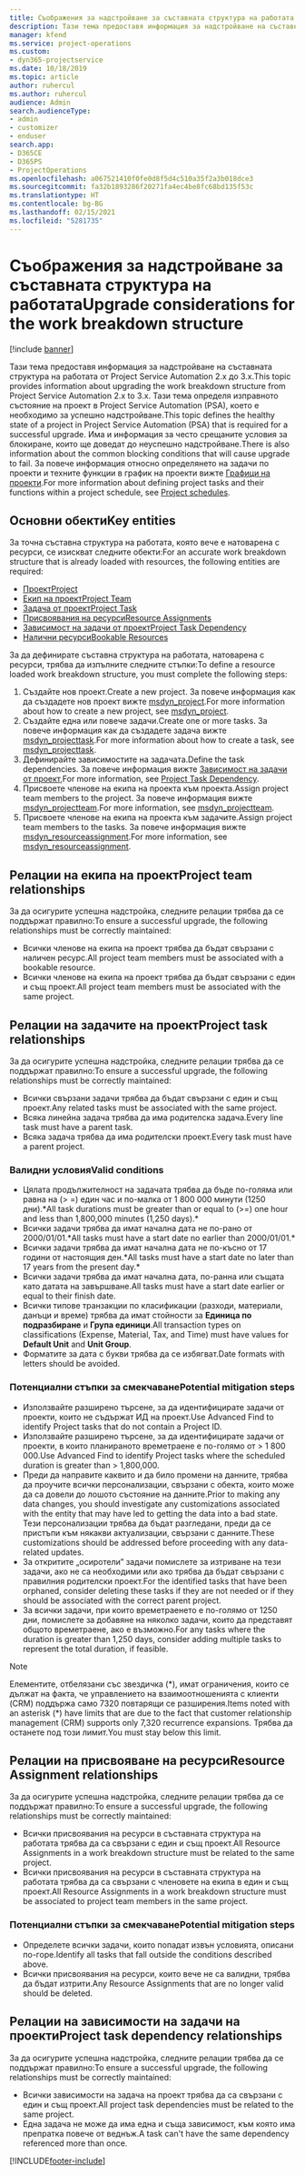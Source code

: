 ```yaml
---
title: Съображения за надстройване за съставната структура на работата
description: Тази тема предоставя информация за надстройване на съставната структура на работата от Project Service Automation 2.x до 3.x.
manager: kfend
ms.service: project-operations
ms.custom:
- dyn365-projectservice
ms.date: 10/18/2019
ms.topic: article
author: ruhercul
ms.author: ruhercul
audience: Admin
search.audienceType:
- admin
- customizer
- enduser
search.app:
- D365CE
- D365PS
- ProjectOperations
ms.openlocfilehash: a067521410f0fe0d8f5d4c510a35f2a3b018dce3
ms.sourcegitcommit: fa32b1893286f20271fa4ec4be8fc68bd135f53c
ms.translationtype: HT
ms.contentlocale: bg-BG
ms.lasthandoff: 02/15/2021
ms.locfileid: "5281735"
---
```

# <a name="upgrade-considerations-for-the-work-breakdown-structure"></a><span data-ttu-id="89d93-103">Съображения за надстройване за съставната структура на работата</span><span class="sxs-lookup"><span data-stu-id="89d93-103">Upgrade considerations for the work breakdown structure</span></span>

[!include [banner](../includes/psa-now-project-operations.md)]

<span data-ttu-id="89d93-104">Тази тема предоставя информация за надстройване на съставната структура на работата от Project Service Automation 2.x до 3.x.</span><span class="sxs-lookup"><span data-stu-id="89d93-104">This topic provides information about upgrading the work breakdown structure from Project Service Automation 2.x to 3.x.</span></span> <span data-ttu-id="89d93-105">Тази тема определя изправното състояние на проект в Project Service Automation (PSA), което е необходимо за успешно надстройване.</span><span class="sxs-lookup"><span data-stu-id="89d93-105">This topic defines the healthy state of a project in Project Service Automation (PSA) that is required for a successful upgrade.</span></span> <span data-ttu-id="89d93-106">Има и информация за често срещаните условия за блокиране, които ще доведат до неуспешно надстройване.</span><span class="sxs-lookup"><span data-stu-id="89d93-106">There is also information about the common blocking conditions that will cause upgrade to fail.</span></span> <span data-ttu-id="89d93-107">За повече информация относно определянето на задачи по проекти и техните функции в график на проекти вижте [Графици на проекти](project-creating.md).</span><span class="sxs-lookup"><span data-stu-id="89d93-107">For more information about defining project tasks and their functions within a project schedule, see [Project schedules](project-creating.md).</span></span>

## <a name="key-entities"></a><span data-ttu-id="89d93-108">Основни обекти</span><span class="sxs-lookup"><span data-stu-id="89d93-108">Key entities</span></span>
<span data-ttu-id="89d93-109">За точна съставна структура на работата, която вече е натоварена с ресурси, се изискват следните обекти:</span><span class="sxs-lookup"><span data-stu-id="89d93-109">For an accurate work breakdown structure that is already loaded with resources, the following entities are required:</span></span>

- [<span data-ttu-id="89d93-110">Проект</span><span class="sxs-lookup"><span data-stu-id="89d93-110">Project</span></span>](https://docs.microsoft.com/dynamics365/customerengagement/on-premises/developer/entities/msdyn_project)
- [<span data-ttu-id="89d93-111">Екип на проект</span><span class="sxs-lookup"><span data-stu-id="89d93-111">Project Team</span></span>](https://docs.microsoft.com/dynamics365/customerengagement/on-premises/developer/entities/msdyn_projectteam)
- [<span data-ttu-id="89d93-112">Задача от проект</span><span class="sxs-lookup"><span data-stu-id="89d93-112">Project Task</span></span>](https://docs.microsoft.com/dynamics365/customerengagement/on-premises/developer/entities/msdyn_projecttask)
- [<span data-ttu-id="89d93-113">Присвоявания на ресурси</span><span class="sxs-lookup"><span data-stu-id="89d93-113">Resource Assignments</span></span>](https://docs.microsoft.com/dynamics365/customerengagement/on-premises/developer/entities/msdyn_resourceassignment)
- [<span data-ttu-id="89d93-114">Зависимост на задачи от проект</span><span class="sxs-lookup"><span data-stu-id="89d93-114">Project Task Dependency</span></span>](https://docs.microsoft.com/dynamics365/customerengagement/on-premises/developer/entities/msdyn_projecttaskdependency)
- [<span data-ttu-id="89d93-115">Налични ресурси</span><span class="sxs-lookup"><span data-stu-id="89d93-115">Bookable Resources</span></span>](https://docs.microsoft.com/dynamics365/customerengagement/on-premises/developer/entities/bookableresource)

<span data-ttu-id="89d93-116">За да дефинирате съставна структура на работата, натоварена с ресурси, трябва да изпълните следните стъпки:</span><span class="sxs-lookup"><span data-stu-id="89d93-116">To define a resource loaded work breakdown structure, you must complete the following steps:</span></span>

1. <span data-ttu-id="89d93-117">Създайте нов проект.</span><span class="sxs-lookup"><span data-stu-id="89d93-117">Create a new project.</span></span> <span data-ttu-id="89d93-118">За повече информация как да създадете нов проект вижте [msdyn_project](https://docs.microsoft.com/dynamics365/customerengagement/on-premises/developer/entities/msdyn_project).</span><span class="sxs-lookup"><span data-stu-id="89d93-118">For more information about how to create a new project, see [msdyn_project](https://docs.microsoft.com/dynamics365/customerengagement/on-premises/developer/entities/msdyn_project).</span></span>
2. <span data-ttu-id="89d93-119">Създайте една или повече задачи.</span><span class="sxs-lookup"><span data-stu-id="89d93-119">Create one or more tasks.</span></span> <span data-ttu-id="89d93-120">За повече информация как да създадете задача вижте [msdyn_projecttask](https://docs.microsoft.com/dynamics365/customerengagement/on-premises/developer/entities/msdyn_projecttask).</span><span class="sxs-lookup"><span data-stu-id="89d93-120">For more information about how to create a task, see [msdyn_projecttask](https://docs.microsoft.com/dynamics365/customerengagement/on-premises/developer/entities/msdyn_projecttask).</span></span>
3. <span data-ttu-id="89d93-121">Дефинирайте зависимостите на задачата.</span><span class="sxs-lookup"><span data-stu-id="89d93-121">Define the task dependencies.</span></span> <span data-ttu-id="89d93-122">За повече информация вижте [Зависимост на задачи от проект](https://docs.microsoft.com/dynamics365/customerengagement/on-premises/developer/entities/msdyn_projecttaskdependency),</span><span class="sxs-lookup"><span data-stu-id="89d93-122">For more information, see [Project Task Dependency](https://docs.microsoft.com/dynamics365/customerengagement/on-premises/developer/entities/msdyn_projecttaskdependency).</span></span>
4. <span data-ttu-id="89d93-123">Присвоете членове на екипа на проекта към проекта.</span><span class="sxs-lookup"><span data-stu-id="89d93-123">Assign project team members to the project.</span></span> <span data-ttu-id="89d93-124">За повече информация вижте [msdyn_projectteam](https://docs.microsoft.com/dynamics365/customerengagement/on-premises/developer/entities/msdyn_projectteam).</span><span class="sxs-lookup"><span data-stu-id="89d93-124">For more information, see [msdyn_projectteam](https://docs.microsoft.com/dynamics365/customerengagement/on-premises/developer/entities/msdyn_projectteam).</span></span>
5. <span data-ttu-id="89d93-125">Присвоете членове на екипа на проекта към задачите.</span><span class="sxs-lookup"><span data-stu-id="89d93-125">Assign project team members to the tasks.</span></span> <span data-ttu-id="89d93-126">За повече информация вижте [msdyn_resourceassignment](https://docs.microsoft.com/dynamics365/customerengagement/on-premises/developer/entities/msdyn_resourceassignment).</span><span class="sxs-lookup"><span data-stu-id="89d93-126">For more information, see [msdyn_resourceassignment](https://docs.microsoft.com/dynamics365/customerengagement/on-premises/developer/entities/msdyn_resourceassignment).</span></span>

## <a name="project-team-relationships"></a><span data-ttu-id="89d93-127">Релации на екипа на проект</span><span class="sxs-lookup"><span data-stu-id="89d93-127">Project team relationships</span></span>

<span data-ttu-id="89d93-128">За да осигурите успешна надстройка, следните релации трябва да се поддържат правилно:</span><span class="sxs-lookup"><span data-stu-id="89d93-128">To ensure a successful upgrade, the following relationships must be correctly maintained:</span></span>
- <span data-ttu-id="89d93-129">Всички членове на екипа на проект трябва да бъдат свързани с наличен ресурс.</span><span class="sxs-lookup"><span data-stu-id="89d93-129">All project team members must be associated with a bookable resource.</span></span>
- <span data-ttu-id="89d93-130">Всички членове на екипа на проект трябва да бъдат свързани с един и същ проект.</span><span class="sxs-lookup"><span data-stu-id="89d93-130">All project team members must be associated with the same project.</span></span> 

## <a name="project-task-relationships"></a><span data-ttu-id="89d93-131">Релации на задачите на проект</span><span class="sxs-lookup"><span data-stu-id="89d93-131">Project task relationships</span></span>
<span data-ttu-id="89d93-132">За да осигурите успешна надстройка, следните релации трябва да се поддържат правилно:</span><span class="sxs-lookup"><span data-stu-id="89d93-132">To ensure a successful upgrade, the following relationships must be correctly maintained:</span></span>

- <span data-ttu-id="89d93-133">Всички свързани задачи трябва да бъдат свързани с един и същ проект.</span><span class="sxs-lookup"><span data-stu-id="89d93-133">Any related tasks must be associated with the same project.</span></span>
- <span data-ttu-id="89d93-134">Всяка линейна задача трябва да има родителска задача.</span><span class="sxs-lookup"><span data-stu-id="89d93-134">Every line task must have a parent task.</span></span>
- <span data-ttu-id="89d93-135">Всяка задача трябва да има родителски проект.</span><span class="sxs-lookup"><span data-stu-id="89d93-135">Every task must have a parent project.</span></span>

### <a name="valid-conditions"></a><span data-ttu-id="89d93-136">Валидни условия</span><span class="sxs-lookup"><span data-stu-id="89d93-136">Valid conditions</span></span>

- <span data-ttu-id="89d93-137">Цялата продължителност на задачата трябва да бъде по-голяма или равна на (> =) един час и по-малка от 1 800 000 минути (1250 дни).\*</span><span class="sxs-lookup"><span data-stu-id="89d93-137">All task durations must be greater than or equal to (>=) one hour and less than 1,800,000 minutes (1,250 days).\*</span></span>
- <span data-ttu-id="89d93-138">Всички задачи трябва да имат начална дата не по-рано от 2000/01/01.\*</span><span class="sxs-lookup"><span data-stu-id="89d93-138">All tasks must have a start date no earlier than 2000/01/01.\*</span></span>
- <span data-ttu-id="89d93-139">Всички задачи трябва да имат начална дата не по-късно от 17 години от настоящия ден.\*</span><span class="sxs-lookup"><span data-stu-id="89d93-139">All tasks must have a start date no later than 17 years from the present day.\*</span></span>
- <span data-ttu-id="89d93-140">Всички задачи трябва да имат начална дата, по-ранна или същата като датата на завършване.</span><span class="sxs-lookup"><span data-stu-id="89d93-140">All tasks must have a start date earlier or equal to their finish date.</span></span>
- <span data-ttu-id="89d93-141">Всички типове транзакции по класификации (разходи, материали, данъци и време) трябва да имат стойности за **Единица по подразбиране** и **Група единици**.</span><span class="sxs-lookup"><span data-stu-id="89d93-141">All transaction types on classifications (Expense, Material, Tax, and Time) must have values for **Default Unit** and **Unit Group**.</span></span>
- <span data-ttu-id="89d93-142">Форматите за дата с букви трябва да се избягват.</span><span class="sxs-lookup"><span data-stu-id="89d93-142">Date formats with letters should be avoided.</span></span>

### <a name="potential-mitigation-steps"></a><span data-ttu-id="89d93-143">Потенциални стъпки за смекчаване</span><span class="sxs-lookup"><span data-stu-id="89d93-143">Potential mitigation steps</span></span>
- <span data-ttu-id="89d93-144">Използвайте разширено търсене, за да идентифицирате задачи от проекти, които не съдържат ИД на проект.</span><span class="sxs-lookup"><span data-stu-id="89d93-144">Use Advanced Find to identify Project tasks that do not contain a Project ID.</span></span>
- <span data-ttu-id="89d93-145">Използвайте разширено търсене, за да идентифицирате задачи от проекти, в които планираното времетраене е по-голямо от > 1 800 000.</span><span class="sxs-lookup"><span data-stu-id="89d93-145">Use Advanced Find to identify Project tasks where the scheduled duration is greater than > 1,800,000.</span></span>
- <span data-ttu-id="89d93-146">Преди да направите каквито и да било промени на данните, трябва да проучите всички персонализации, свързани с обекта, които може да са довели до лошото състояние на данните.</span><span class="sxs-lookup"><span data-stu-id="89d93-146">Prior to making any data changes, you should investigate any customizations associated with the entity that may have led to getting the data into a bad state.</span></span> <span data-ttu-id="89d93-147">Тези персонализации трябва да бъдат разгледани, преди да се пристъпи към някакви актуализации, свързани с данните.</span><span class="sxs-lookup"><span data-stu-id="89d93-147">These customizations should be addressed before proceeding with any data-related updates.</span></span>
- <span data-ttu-id="89d93-148">За откритите „осиротели” задачи помислете за изтриване на тези задачи, ако не са необходими или ако трябва да бъдат свързани с правилния родителски проект.</span><span class="sxs-lookup"><span data-stu-id="89d93-148">For the identified tasks that have been orphaned, consider deleting these tasks if they are not needed or if they should be associated with the correct parent project.</span></span>
- <span data-ttu-id="89d93-149">За всички задачи, при които времетраенето е по-голямо от 1250 дни, помислете за добавяне на няколко задачи, които да представят общото времетраене, ако е възможно.</span><span class="sxs-lookup"><span data-stu-id="89d93-149">For any tasks where the duration is greater than 1,250 days, consider adding multiple tasks to represent the total duration, if feasible.</span></span>

> [!NOTE]
> <span data-ttu-id="89d93-150">Елементите, отбелязани със звездичка (\*), имат ограничения, които се дължат на факта, че управлението на взаимоотношенията с клиенти (CRM) поддържа само 7320 повтарящи се разширения.</span><span class="sxs-lookup"><span data-stu-id="89d93-150">Items noted with an asterisk (\*) have limits that are due to the fact that customer relationship management (CRM) supports only 7,320 recurrence expansions.</span></span> <span data-ttu-id="89d93-151">Трябва да останете под този лимит.</span><span class="sxs-lookup"><span data-stu-id="89d93-151">You must stay below this limit.</span></span>

## <a name="resource-assignment-relationships"></a><span data-ttu-id="89d93-152">Релации на присвояване на ресурси</span><span class="sxs-lookup"><span data-stu-id="89d93-152">Resource Assignment relationships</span></span>
<span data-ttu-id="89d93-153">За да осигурите успешна надстройка, следните релации трябва да се поддържат правилно:</span><span class="sxs-lookup"><span data-stu-id="89d93-153">To ensure a successful upgrade, the following relationships must be correctly maintained:</span></span>

- <span data-ttu-id="89d93-154">Всички присвоявания на ресурси в съставната структура на работата трябва да са свързани с един и същ проект.</span><span class="sxs-lookup"><span data-stu-id="89d93-154">All Resource Assignments in a work breakdown structure must be related to the same project.</span></span>
- <span data-ttu-id="89d93-155">Всички присвоявания на ресурси в съставната структура на работата трябва да са свързани с членовете на екипа в един и същ проект.</span><span class="sxs-lookup"><span data-stu-id="89d93-155">All Resource Assignments in a work breakdown structure must be associated to project team members in the same project.</span></span>

### <a name="potential-mitigation-steps"></a><span data-ttu-id="89d93-156">Потенциални стъпки за смекчаване</span><span class="sxs-lookup"><span data-stu-id="89d93-156">Potential mitigation steps</span></span>
- <span data-ttu-id="89d93-157">Определете всички задачи, които попадат извън условията, описани по-горе.</span><span class="sxs-lookup"><span data-stu-id="89d93-157">Identify all tasks that fall outside the conditions described above.</span></span>  
- <span data-ttu-id="89d93-158">Всички присвоявания на ресурси, които вече не са валидни, трябва да бъдат изтрити.</span><span class="sxs-lookup"><span data-stu-id="89d93-158">Any Resource Assignments that are no longer valid should be deleted.</span></span>

## <a name="project-task-dependency-relationships"></a><span data-ttu-id="89d93-159">Релации на зависимости на задачи на проекти</span><span class="sxs-lookup"><span data-stu-id="89d93-159">Project task dependency relationships</span></span>
<span data-ttu-id="89d93-160">За да осигурите успешна надстройка, следните релации трябва да се поддържат правилно:</span><span class="sxs-lookup"><span data-stu-id="89d93-160">To ensure a successful upgrade, the following relationships must be correctly maintained:</span></span>

- <span data-ttu-id="89d93-161">Всички зависимости на задача на проект трябва да са свързани с един и същ проект.</span><span class="sxs-lookup"><span data-stu-id="89d93-161">All project task dependencies must be related to the same project.</span></span>
- <span data-ttu-id="89d93-162">Една задача не може да има една и съща зависимост, към която има препратка повече от веднъж.</span><span class="sxs-lookup"><span data-stu-id="89d93-162">A task can't have the same dependency referenced more than once.</span></span>


[!INCLUDE[footer-include](../includes/footer-banner.md)]